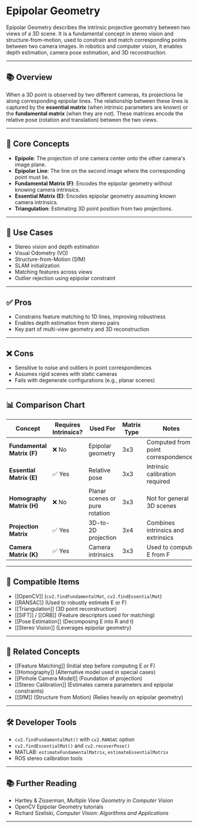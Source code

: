 # Epipolar Geometry

Epipolar Geometry describes the intrinsic projective geometry between two views of a 3D scene. It is a fundamental concept in stereo vision and structure-from-motion, used to constrain and match corresponding points between two camera images. In robotics and computer vision, it enables depth estimation, camera pose estimation, and 3D reconstruction.

---

## 📚 Overview

When a 3D point is observed by two different cameras, its projections lie along corresponding epipolar lines. The relationship between these lines is captured by the **essential matrix** (when intrinsic parameters are known) or the **fundamental matrix** (when they are not). These matrices encode the relative pose (rotation and translation) between the two views.

---

## 🧠 Core Concepts

- **Epipole**: The projection of one camera center onto the other camera's image plane.
- **Epipolar Line**: The line on the second image where the corresponding point must lie.
- **Fundamental Matrix (F)**: Encodes the epipolar geometry without knowing camera intrinsics.
- **Essential Matrix (E)**: Encodes epipolar geometry assuming known camera intrinsics.
- **Triangulation**: Estimating 3D point position from two projections.

---

## 🧰 Use Cases

- Stereo vision and depth estimation
- Visual Odometry (VO)
- Structure-from-Motion (SfM)
- SLAM initialization
- Matching features across views
- Outlier rejection using epipolar constraint

---

## ✅ Pros

- Constrains feature matching to 1D lines, improving robustness
- Enables depth estimation from stereo pairs
- Key part of multi-view geometry and 3D reconstruction

---

## ❌ Cons

- Sensitive to noise and outliers in point correspondences
- Assumes rigid scenes with static cameras
- Fails with degenerate configurations (e.g., planar scenes)

---

## 📊 Comparison Chart

| Concept             | Requires Intrinsics? | Used For               | Matrix Type | Notes |
|---------------------|----------------------|------------------------|-------------|-------|
| **Fundamental Matrix (F)** | ❌ No               | Epipolar geometry      | 3x3         | Computed from point correspondences |
| **Essential Matrix (E)**   | ✅ Yes              | Relative pose          | 3x3         | Intrinsic calibration required |
| **Homography Matrix (H)**  | ❌ No               | Planar scenes or pure rotation | 3x3 | Not for general 3D scenes |
| **Projection Matrix**      | ✅ Yes              | 3D-to-2D projection    | 3x4         | Combines intrinsics and extrinsics |
| **Camera Matrix (K)**      | ✅ Yes              | Camera intrinsics      | 3x3         | Used to compute E from F |

---

## 🔧 Compatible Items

- [[OpenCV]] (`cv2.findFundamentalMat`, `cv2.findEssentialMat`)
- [[RANSAC]] (Used to robustly estimate E or F)
- [[Triangulation]] (3D point reconstruction)
- [[SIFT]] / [[ORB]] (Feature descriptors used for matching)
- [[Pose Estimation]] (Decomposing E into R and t)
- [[Stereo Vision]] (Leverages epipolar geometry)

---

## 🔗 Related Concepts

- [[Feature Matching]] (Initial step before computing E or F)
- [[Homography]] (Alternative model used in special cases)
- [[Pinhole Camera Model]] (Foundation of projection)
- [[Stereo Calibration]] (Estimates camera parameters and epipolar constraints)
- [[SfM]] (Structure from Motion) (Relies heavily on epipolar geometry)

---

## 🛠 Developer Tools

- `cv2.findFundamentalMat()` with `cv2.RANSAC` option
- `cv2.findEssentialMat()` and `cv2.recoverPose()`
- MATLAB: `estimateFundamentalMatrix`, `estimateEssentialMatrix`
- ROS stereo calibration tools

---

## 📚 Further Reading

- Hartley & Zisserman, *Multiple View Geometry in Computer Vision*
- OpenCV Epipolar Geometry tutorials
- Richard Szeliski, *Computer Vision: Algorithms and Applications*

---
